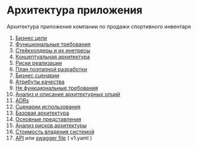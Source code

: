 # Архитектура приложения

Архитектура приложения компании по продажи спортивного инвентаря

1. [Бизнес цели](01%20BUSINESS.md)
1. [Функциональные требования](02%20FT.md)
1. [Стейкхолдеры и их инетресы](03%20STAKEHOLDER.md)
1. [Концептуальная архитектура](04%20CONCEPT.md)
1. [Риски реализации](05%20RISK.md)
1. [План поэтапной разработки](06%20PLAN.md)
1. [Бизнес сценарии](07%20SCENARIOS.md)
1. [Атрибуты качества](08%20ATRIBUTS.md)
1. [Не функциональные требования](09%20NFT.md)
1. [Анализ и описание архитектурных опций](10%20ARCH_OPTIONS.md)
1. [ADRs](11%20ADRs/README.md)
1. [Сценарии использования](12%20USECASE.md)
1. [Базовая архитектура](13%20BASE_ARCH/readme.md) 
1. [Основные представления](14%20PRESENTATIONS/README.md) 
1. [Анализ рисков архитектуры](15%20ANALISYS.md) 
1. [Стоимость владения системой](16%20COST.md) 
1. [API](https://andrei0686.github.io/sportApp/) или [swagger file](v1.yaml) ( v1.yaml )